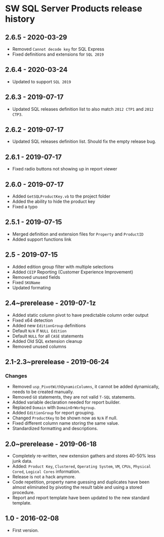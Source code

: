 # SW SQL Server Products release history

## 2.6.5 - 2020-03-29

* Removed `Cannot decode key` for SQL Express
* Fixed definitions and extensions for `SQL 2019`

## 2.6.4 - 2020-03-24

* Updated to support `SQL 2019`

## 2.6.3 - 2019-07-17

* Updated SQL releases definition list to also match `2012 CTP1` and `2012 CTP3`.

## 2.6.2 - 2019-07-17

* Updated SQL releases definition list. Should fix the empty release bug.

## 2.6.1 - 2019-07-17

* Fixed radio buttons not showing up in report viewer

## 2.6.0 - 2019-07-17

* Added `GetSQLProductKey.vb` to the project folder
* Added the ability to hide the product key
* Fixed a typo

## 2.5.1 - 2019-07-15

* Merged definition and extension files for `Property` and `ProductID`
* Added support functions link

## 2.5 - 2019-07-15

* Added edition group filter with multiple selections
* Added `CEIP` Reporting (Customer Experience Improvement)
* Removed unused fields
* Fixed `SKUName`
* Updated formating

## 2.4~prerelease - 2019-07-1z

* Added static column pivot to have predictable column order output
* Fixed x64 detection
* Added new `EditionGroup` definitions
* Default `N/A` if `NULL Edition`
* Default `NULL` for all `CASE` statements
* Added Old SQL extension cleanup
* Removed unused columns

## 2.1-2.3~prerelease - 2019-06-24

### Changes

* Removed `usp_PivotWithDynamicColumns`, it cannot be added dynamically, needs to be created manually.
* Removed `GO` statements, they are not valid `T-SQL` statements.
* Added variable declaration needed for report builder.
* Replaced `Domain` with `DomainOrWorkgroup`.
* Added `EditionGroup` for report grouping.
* Changed `ProductKey` to be shown now as `N/A` if null.
* Fixed different column name storing the same value.
* Standardized formatting and descriptions.

## 2.0~prerelease - 2019-06-18

* Completely re-written, new extension gathers and stores 40-50% less junk data.
* Added: `Product Key`, `Clustered`, `Operating System`, `VM`, `CPUs`, `Physical Cored`, `Logical Cores` information.
* Release is not a hack anymore.
* Code repetition, property name guessing and duplicates have been almost eliminated by pivoting the result table and using a stored procedure.
* Report and report template have been updated to the new standard template.

## 1.0 - 2016-02-08

* First version.

